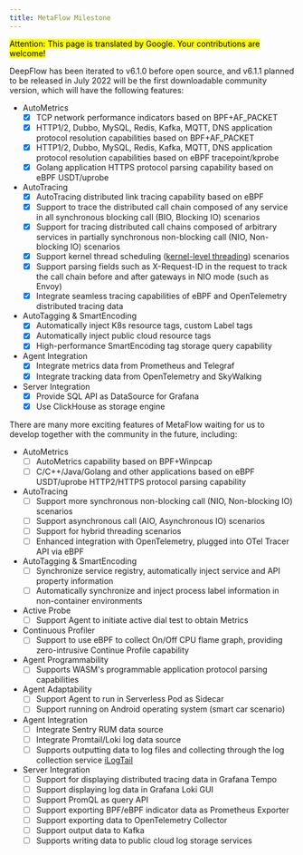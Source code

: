```yaml
---
title: MetaFlow Milestone
---
```


<mark>Attention: This page is translated by Google. Your contributions are welcome!</mark>

DeepFlow has been iterated to v6.1.0 before open source, and v6.1.1 planned to be released in July 2022 will be the first downloadable community version, which will have the following features:
- AutoMetrics
  - [x] TCP network performance indicators based on BPF+AF\_PACKET
  - [x] HTTP1/2, Dubbo, MySQL, Redis, Kafka, MQTT, DNS application protocol resolution capabilities based on BPF+AF\_PACKET
  - [x] HTTP1/2, Dubbo, MySQL, Redis, Kafka, MQTT, DNS application protocol resolution capabilities based on eBPF tracepoint/kprobe
  - [x] Golang application HTTPS protocol parsing capability based on eBPF USDT/uprobe
- AutoTracing
  - [x] AutoTracing distributed link tracing capability based on eBPF
  - [x] Support to trace the distributed call chain composed of any service in all synchronous blocking call (BIO, Blocking IO) scenarios
  - [x] Support for tracing distributed call chains composed of arbitrary services in partially synchronous non-blocking call (NIO, Non-blocking IO) scenarios
  - [x] Support kernel thread scheduling ([kernel-level threading](https://en.wikipedia.org/wiki/Thread_(computing))) scenarios
  - [x] Support parsing fields such as X-Request-ID in the request to track the call chain before and after gateways in NIO mode (such as Envoy)
  - [x] Integrate seamless tracing capabilities of eBPF and OpenTelemetry distributed tracing data
- AutoTagging & SmartEncoding
  - [x] Automatically inject K8s resource tags, custom Label tags
  - [x] Automatically inject public cloud resource tags
  - [x] High-performance SmartEncoding tag storage query capability
- Agent Integration
  - [x] Integrate metrics data from Prometheus and Telegraf
  - [x] Integrate tracking data from OpenTelemetry and SkyWalking
- Server Integration
  - [x] Provide SQL API as DataSource for Grafana
  - [x] Use ClickHouse as storage engine

There are many more exciting features of MetaFlow waiting for us to develop together with the community in the future, including:
- AutoMetrics
  - [ ] AutoMetrics capability based on BPF+Winpcap
  - [ ] C/C++/Java/Golang and other applications based on eBPF USDT/uprobe HTTP2/HTTPS protocol parsing capability
- AutoTracing
  - [ ] Support more synchronous non-blocking call (NIO, Non-blocking IO) scenarios
  - [ ] Support asynchronous call (AIO, Asynchronous IO) scenarios
  - [ ] Support for hybrid threading scenarios
  - [ ] Enhanced integration with OpenTelemetry, plugged into OTel Tracer API via eBPF
- AutoTagging & SmartEncoding
  - [ ] Synchronize service registry, automatically inject service and API property information
  - [ ] Automatically synchronize and inject process label information in non-container environments
- Active Probe
  - [ ] Support Agent to initiate active dial test to obtain Metrics
- Continuous Profiler
  - [ ] Support to use eBPF to collect On/Off CPU flame graph, providing zero-intrusive Continue Profile capability
- Agent Programmability
  - [ ] Supports WASM's programmable application protocol parsing capabilities
- Agent Adaptability
  - [ ] Support Agent to run in Serverless Pod as Sidecar
  - [ ] Support running on Android operating system (smart car scenario)
- Agent Integration
  - [ ] Integrate Sentry RUM data source
  - [ ] Integrate Promtail/Loki log data source
  - [ ] Supports outputting data to log files and collecting through the log collection service [iLogTail](https://github.com/alibaba/ilogtail)
- Server Integration
  - [ ] Support for displaying distributed tracing data in Grafana Tempo
  - [ ] Support displaying log data in Grafana Loki GUI
  - [ ] Support PromQL as query API
  - [ ] Support exporting BPF/eBPF indicator data as Prometheus Exporter
  - [ ] Support exporting data to OpenTelemetry Collector
  - [ ] Support output data to Kafka
  - [ ] Supports writing data to public cloud log storage services
